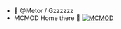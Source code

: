 - 👋 @Metor / Gzzzzzz
- MCMOD Home there 👋 [![MCMOD](https://img.shields.io/badge/%E9%93%BE%E6%8E%A5-MCMOD-brightgreen)](https://www.mcmod.cn/author/26914.html)

<!---
gzzzzzz-247/gzzzzzz-247 is a ✨ special ✨ repository because its `README.md` (this file) appears on your GitHub profile.
You can click the Preview link to take a look at your changes.
--->
